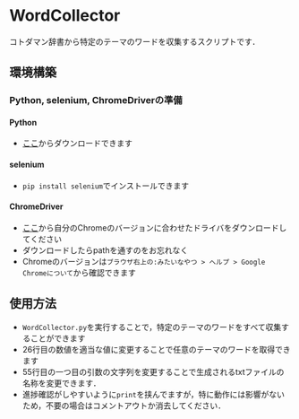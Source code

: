 # WordCollector
コトダマン辞書から特定のテーマのワードを収集するスクリプトです．

## 環境構築
### Python, selenium, ChromeDriverの準備
#### Python
- [ここ](https://www.python.org/)からダウンロードできます
#### selenium
- `pip install selenium`でインストールできます
#### ChromeDriver
- [ここ](https://chromedriver.chromium.org/downloads)から自分のChromeのバージョンに合わせたドライバをダウンロードしてください
- ダウンロードしたらpathを通すのをお忘れなく
- Chromeのバージョンは`ブラウザ右上の:みたいなやつ > ヘルプ > Google Chromeについて`から確認できます

## 使用方法
- `WordCollector.py`を実行することで，特定のテーマのワードをすべて収集することができます
- 26行目の数値を適当な値に変更することで任意のテーマのワードを取得できます
- 55行目の一つ目の引数の文字列を変更することで生成されるtxtファイルの名称を変更できます．
- 進捗確認がしやすいように`print`を挟んでますが，特に動作には影響がないため，不要の場合はコメントアウトか消去してください．
